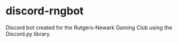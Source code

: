 # discord-rngbot
Discord bot created for the Rutgers-Newark Gaming Club using the Discord.py library.
